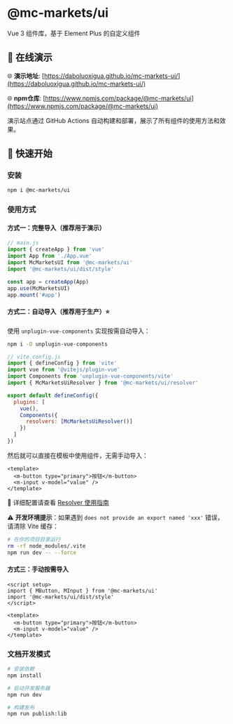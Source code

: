 # @mc-markets/ui 

Vue 3 组件库，基于 Element Plus 的自定义组件

## 📖 在线演示

🌐 **演示地址**: [https://daboluoxigua.github.io/mc-markets-ui/](https://daboluoxigua.github.io/mc-markets-ui/)

🌐 **npm仓库**: [https://www.npmjs.com/package/@mc-markets/ui](https://www.npmjs.com/package/@mc-markets/ui)

演示站点通过 GitHub Actions 自动构建和部署，展示了所有组件的使用方法和效果。

## 🚀 快速开始

### 安装
```bash
npm i @mc-markets/ui
```

### 使用方式

#### 方式一：完整导入（推荐用于演示）

```js
// main.js
import { createApp } from 'vue'
import App from './App.vue'
import McMarketsUI from '@mc-markets/ui'
import '@mc-markets/ui/dist/style'

const app = createApp(App)
app.use(McMarketsUI)
app.mount('#app')
```

#### 方式二：自动导入（推荐用于生产）⭐

使用 `unplugin-vue-components` 实现按需自动导入：

```bash
npm i -D unplugin-vue-components
```

```js
// vite.config.js
import { defineConfig } from 'vite'
import vue from '@vitejs/plugin-vue'
import Components from 'unplugin-vue-components/vite'
import { McMarketsUiResolver } from '@mc-markets/ui/resolver'

export default defineConfig({
  plugins: [
    vue(),
    Components({
      resolvers: [McMarketsUiResolver()]
    })
  ]
})
```

然后就可以直接在模板中使用组件，无需手动导入：

```vue
<template>
  <m-button type="primary">按钮</m-button>
  <m-input v-model="value" />
</template>
```

📘 详细配置请查看 [Resolver 使用指南](./RESOLVER_USAGE.md)

⚠️ **开发环境提示**：如果遇到 `does not provide an export named 'xxx'` 错误，请清除 Vite 缓存：
```bash
# 在你的项目目录运行
rm -rf node_modules/.vite
npm run dev -- --force
```

#### 方式三：手动按需导入

```vue
<script setup>
import { MButton, MInput } from '@mc-markets/ui'
import '@mc-markets/ui/dist/style'
</script>

<template>
  <m-button type="primary">按钮</m-button>
  <m-input v-model="value" />
</template>
```

### 文档开发模式
```bash
# 安装依赖
npm install

# 启动开发服务器
npm run dev

# 构建发布
npm run publish:lib
```
